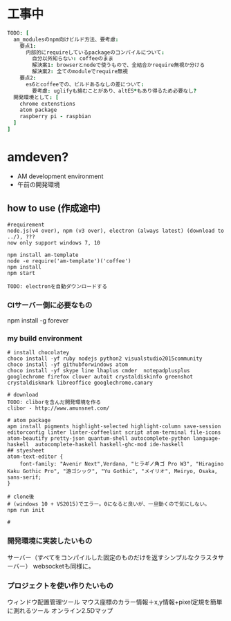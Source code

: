 # 工事中
```coffee
TODO: [
  am_modulesのnpm向けビルド方法、要考慮:
    要点1:
      内部的にrequireしているpackageのコンパイルについて:
        自分以外知らない: coffeeのまま
        解決案1: browserとnodeで使うもので、全結合かrequire無視か分ける
        解決案2: 全てのmoduleでrequire無視
    要点2:
      es6とcoffeeでの、ビルドあるなしの差について:
        要考慮: uglifyも絡むことがあり、altES*もあり得るため必要なし?
  開発環境として: [
    chrome extenstions
    atom package
    raspberry pi - raspbian
  ]
]
```

# amdeven?
* AM development environment
* 午前の開発環境

## how to use (作成途中)
```
#requirement
node.js(v4 over), npm (v3 over), electron (always latest) (download to ../), ???
now only support windows 7, 10

npm install am-template
node -e require('am-template')('coffee')
npm install
npm start

TODO: electronを自動ダウンロードする
```

### CIサーバー側に必要なもの
npm install -g forever

### my build environment

```
# install chocolatey
choco install -yf ruby nodejs python2 visualstudio2015community
choco install -yf githubforwindows atom
choco install -yf skype line lhaplus cmder  notepadplusplus googlechrome firefox clover autoit crystaldiskinfo greenshot crystaldiskmark libreoffice googlechrome.canary

# download
TODO: cliborを含んだ開発環境を作る
clibor - http://www.amunsnet.com/

# atom package
apm install pigments highlight-selected highlight-column save-session editorconfig linter linter-coffeelint script atom-terminal file-icons atom-beautify pretty-json quantum-shell autocomplete-python language-haskell  autocomplete-haskell haskell-ghc-mod ide-haskell
## styesheet
atom-text-editor {
    font-family: "Avenir Next",Verdana, "ヒラギノ角ゴ Pro W3", "Hiragino Kaku Gothic Pro", "游ゴシック", "Yu Gothic", "メイリオ", Meiryo, Osaka, sans-serif;
}

# clone後
# (windows 10 + VS2015)でエラー。0になると良いが、一旦動くので気にしない。
npm run init

#
```

### 開発環境に実装したいもの
サーバー（すべてをコンパイルした固定のものだけを返すシンプルなクラスタサーバー）
websocketも同様に。

### プロジェクトを使い作りたいもの
ウィンドウ配置管理ツール
マウス座標のカラー情報＋x,y情報+pixel定規を簡単に測れるツール
オンライン2.5Dマップ

